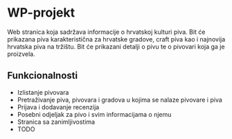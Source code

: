 # WP-projekt

Web stranica koja sadržava informacije o hrvatskoj kulturi piva. Bit će prikazana piva karakteristična za hrvatske gradove, craft piva kao i najnovija hrvatska piva na tržištu. Bit će prikazani detalji o pivu te o pivovari koja ga je proizvela.

## Funkcionalnosti
<ul>
  <li>Izlistanje pivovara </li>
  <li>Pretraživanje piva, pivovara i gradova u kojima se nalaze pivovare i piva </li>
  <li>Prijava i dodavanje recenzija </li>
  <li>Posebni odjeljak za pivo i svim informacijama o njemu </li>
  <li>Stranica sa zanimljivostima </li>
  <li>TODO </li>
</ul>
